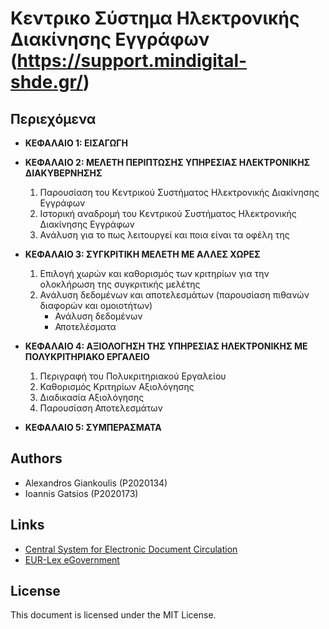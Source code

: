 # Κεντρικο Σύστημα Ηλεκτρονικής Διακίνησης Εγγράφων  (https://support.mindigital-shde.gr/)

## Περιεχόμενα

- **ΚΕΦΑΛΑΙΟ 1: ΕΙΣΑΓΩΓΗ**

- **ΚΕΦΑΛΑΙΟ 2: ΜΕΛΕΤΗ ΠΕΡΙΠΤΩΣΗΣ ΥΠΗΡΕΣΙΑΣ ΗΛΕΚΤΡΟΝΙΚΗΣ ΔΙΑΚΥΒΕΡΝΗΣΗΣ**
  1. Παρουσίαση του Κεντρικού Συστήματος Ηλεκτρονικής Διακίνησης Εγγράφων
  2. Ιστορική αναδρομή του Κεντρικού Συστήματος Ηλεκτρονικής Διακίνησης Εγγράφων
  3. Ανάλυση για το πως λειτουργεί και ποια είναι τα οφέλη της

- **ΚΕΦΑΛΑΙΟ 3: ΣΥΓΚΡΙΤΙΚΗ ΜΕΛΕΤΗ ΜΕ ΑΛΛΕΣ ΧΩΡΕΣ**
  1. Επιλογή χωρών και καθορισμός των κριτηρίων για την ολοκλήρωση της συγκριτικής μελέτης
  2. Ανάλυση δεδομένων και αποτελεσμάτων (παρουσίαση πιθανών διαφορών και ομοιοτήτων)
     - Ανάλυση δεδομένων
     - Αποτελέσματα

- **ΚΕΦΑΛΑΙΟ 4: ΑΞΙΟΛΟΓΗΣΗ ΤΗΣ ΥΠΗΡΕΣΙΑΣ ΗΛΕΚΤΡΟΝΙΚΗΣ ΜΕ ΠΟΛΥΚΡΙΤΗΡΙΑΚΟ ΕΡΓΑΛΕΙΟ**
  1. Περιγραφή του Πολυκριτηριακού Εργαλείου
  2. Καθορισμός Κριτηρίων Αξιολόγησης
  3. Διαδικασία Αξιολόγησης
  4. Παρουσίαση Αποτελεσμάτων

- **ΚΕΦΑΛΑΙΟ 5: ΣΥΜΠΕΡΑΣΜΑΤΑ**

## Authors

- Alexandros Giankoulis (P2020134)
- Ioannis Gatsios (P2020173)

## Links

- [Central System for Electronic Document Circulation](https://support.mindigital-shde.gr/)
- [EUR-Lex eGovernment](https://eur-lex.europa.eu/EL/legal-content/summary/egovernment.html)

## License

This document is licensed under the MIT License.
